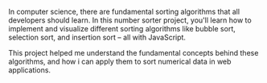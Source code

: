 In computer science, there are fundamental sorting algorithms that all developers should learn. In this number sorter project, you'll learn how to implement and visualize different sorting algorithms like bubble sort, selection sort, and insertion sort – all with JavaScript.

This project helped me understand the fundamental concepts behind these algorithms, and how i can apply them to sort numerical data in web applications.